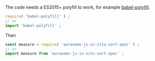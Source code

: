 The code needs a ES2015+ polyfill to work, for example
[babel-polyfill](https://babeljs.io/docs/usage/polyfill).
```js
require( 'babel-polyfill' ) ;
// or
import 'babel-polyfill' ;
```

Then
```js
const measure = require( 'aureooms-js-in-situ-sort-spec' ) ;
// or
import measure from 'aureooms-js-in-situ-sort-spec' ;
```
